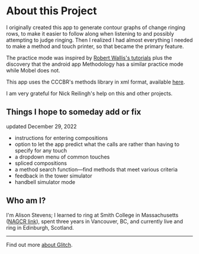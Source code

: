 About this Project
=========================

I originally created this app to generate contour graphs of change ringing rows, to make it easier to follow along when listening to and possibly attempting to judge ringing. Then I realized I had almost everything I needed to make a method and touch printer, so that became the primary feature.

The practice mode was inspired by [Robert Wallis's tutorials](https://rsw.me.uk/blueline/methods/tutorials) plus the discovery that the android app Methodology has a similar practice mode while Mobel does not.

This app uses the CCCBR's methods library in xml format, available [here](https://cccbr.github.io/methods-library/index.html).

I am very grateful for Nick Reilingh's help on this and other projects.

Things I hope to someday add or fix 
------------
updated December 29, 2022

- instructions for entering compositions
- option to let the app predict what the calls are rather than having to specify for any touch
- a dropdown menu of common touches
- spliced compositions
- a method search function—find methods that meet various criteria
- feedback in the tower simulator
- handbell simulator mode


Who am I?
---------

I'm Alison Stevens; I learned to ring at Smith College in Massachusetts ([NAGCR link](http://www.nagcr.org/groups/smith.html)), spent three years in Vancouver, BC, and currently live and ring in Edinburgh, Scotland.

-------------------

Find out more [about Glitch](https://glitch.com/about).

